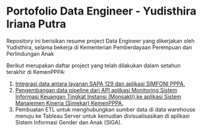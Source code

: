 # Portofolio Data Engineer - Yudisthira Iriana Putra
Repository ini berisikan resume project Data Engineer yang dikerjakan oleh Yudisthira, selama bekerja di Kementerian Pemberdayaan Perempuan dan Perlindungan Anak

Berikut merupakan daftar project yang telah dilakukan dalam setahun terakhir di KemenPPPA:

1. [Integrasi data antara layanan SAPA 129 dan aplikasi SIMFONI PPPA.](https://github.com/yudisyudis/dataEngineer_portofolio/blob/main/integrasi_sapa_simfoni.md)
2. [Pengembangan data pipeline dari API aplikasi Monitoring Sistem Informasi Keuangan Tingkat Instansi (Monsakti) ke aplikasi Sistem Manajemen Kinerja (Simekar) KemenPPPA.](https://github.com/yudisyudis/dataEngineer_portofolio/blob/main/monsakti_simekar.md)
3. Pembuatan ETL untuk menghubungkan sumber data di data warehouse menuju ke Tableau Server untuk kemudian divisualisasikan di aplikasi Sistem Informasi Gender dan Anak (SIGA).
